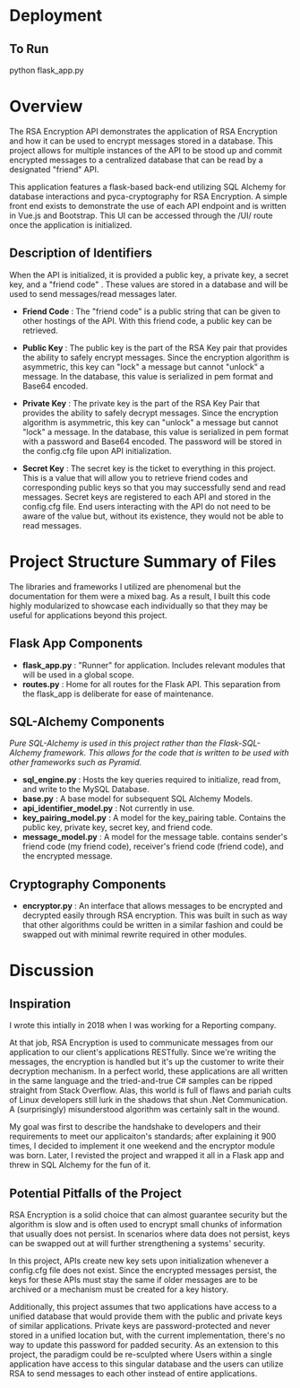 # Deployment

To Run
---------
python flask_app.py


# Overview
The RSA Encryption API demonstrates the application of RSA Encryption and how it can be used to encrypt messages stored in a database. This project allows for multiple instances of the API to be stood up and commit encrypted messages to a centralized database that can be read by a designated "friend" API.

This application features a flask-based back-end utilizing SQL Alchemy for database interactions and pyca-cryptography for RSA Encryption. A simple front end exists to demonstrate the use of each API endpoint and is written in Vue.js and Bootstrap. This UI can be accessed through the /UI/ route once the application is initialized.

Description of Identifiers
---------------------------
When the API is initialized, it is provided a public key, a private key, a secret key, and a "friend code" . These values are stored in a database and will be used to send messages/read messages later. 

* **Friend Code** : The "friend code" is a public string that can be given to other hostings of the API. With this friend code, a public key can be retrieved.

* **Public Key** : The public key is the part of the RSA Key pair that provides the ability to safely encrypt messages. Since the encryption algorithm is asymmetric, this key can "lock" a message but cannot "unlock" a message. In the database, this value is serialized in pem format and Base64 encoded.

* **Private Key** : The private key is the part of the RSA Key Pair that provides the ability to safely decrypt messages. Since the encryption algorithm is asymmetric, this key can "unlock" a message but cannot "lock" a message. In the database, this value is serialized in pem format with a password and Base64 encoded. The password will be stored in the config.cfg file upon API initialization.

* **Secret Key** : The secret key is the ticket to everything in this project. This is a value that will allow you to retrieve friend codes and corresponding public keys so that you may successfully send and read messages. Secret keys are registered to each API and stored in the config.cfg file. End users interacting with the API do not need to be aware of the value but, without its existence, they would not be able to read messages.


# Project Structure Summary of Files

The libraries and frameworks I utilized are phenomenal but the documentation for them were a mixed bag. As a result, I built this code highly modularized to showcase each individually so that they may be useful for applications beyond this project.

Flask App Components
---------------------
* **flask_app.py** : "Runner" for application. Includes relevant modules that will be used in a global scope.
* **routes.py** : Home for all routes for the Flask API. This separation from the flask_app is deliberate for ease of maintenance. 

SQL-Alchemy Components
------------------------
*Pure SQL-Alchemy is used in this project rather than the Flask-SQL-Alchemy framework. This allows for the code that is written to be used with other frameworks such as Pyramid.*

* **sql_engine.py** : Hosts the key queries required to initialize, read from, and write to the MySQL Database.
* **base.py** : A base model for subsequent SQL Alchemy Models.
* **api_identifier_model.py** : Not currently in use.
* **key_pairing_model.py** : A model for the key_pairing table. Contains the public key, private key, secret key, and friend code.
* **message_model.py** : A model for the message table. contains sender's friend code (my friend code), receiver's friend code (friend code), and the encrypted message.

Cryptography Components
------------------------
* **encryptor.py** : An interface that allows messages to be encrypted and decrypted easily through RSA encryption. This was built in such as way that other algorithms could be written in a similar fashion and could be swapped out with minimal rewrite required in other modules.

# Discussion

Inspiration
------------
I wrote this intially in 2018 when I was working for a Reporting company.

At that job, RSA Encryption is used to communicate messages from our application to our client's applications RESTfully. Since we're writing the messages, the encryption is handled but it's up the customer to write their decryption mechanism.  In a perfect world, these applications are all written in the same language and the tried-and-true C# samples can be ripped straight from Stack Overflow. Alas, this world is full of flaws and pariah cults of Linux developers still lurk in the shadows that shun .Net Communication. A (surprisingly) misunderstood algorithm was certainly salt in the wound.

My goal was first to describe the handshake to developers and their requirements to meet our applicaiton's standards; after explaining it 900 times, I decided to implement it one weekend and the encryptor module was born. Later, I revisted the project and wrapped it all in a Flask app and threw in SQL Alchemy for the fun of it.


Potential Pitfalls of the Project
----------------------------------

RSA Encryption is a solid choice that can almost guarantee security but the algorithm is slow and is often used to encrypt small chunks of information that usually does not persist. In scenarios where data does not persist, keys can be swapped out at will further strengthening a systems' security.

In this project, APIs create new key sets upon initialization whenever a config.cfg file does not exist. Since the encrypted messages persist, the keys for these APIs must stay the same if older messages are to be archived or a mechanism must be created for a key history.

Additionally, this project assumes that two applications have access to a unified database that would provide them with the public and private keys of similar applications. Private keys are password-protected and never stored in a unified location but, with the current implementation, there's no way to update this password for padded security. As an extension to this project, the paradigm could be re-sculpted where Users within a single application have access to this singular database and the users can utilize RSA to send messages to each other instead of entire applications.

